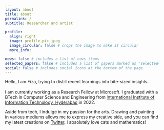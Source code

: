 ```yaml
---
layout: about
title: about
permalink: /
subtitle: Researcher and artist

profile:
  align: right
  image: profile_pic.jpeg
  image_circular: false # crops the image to make it circular
  more_info:

news: false # includes a list of news items
selected_papers: false # includes a list of papers marked as "selected={true}"
social: false # includes social icons at the bottom of the page
---
```

Hello, I am Fiza, trying to distill recent learnings into bite-sized insights. <br><br>
I am currently working as a Research Fellow at Microsoft. I graduated with a BTech in Computer Science and Engineering from [International Institute of Information Technology, Hyderabad](https://www.iiit.ac.in/) in 2022. 

Aside from tech, I indulge in my passion for the arts. Drawing and painting in various mediums allows me to express my creative side, and you can find my latest creations on [Twitter](https://twitter.com/fiza_husain). I absolutely love cats and mathematics! 